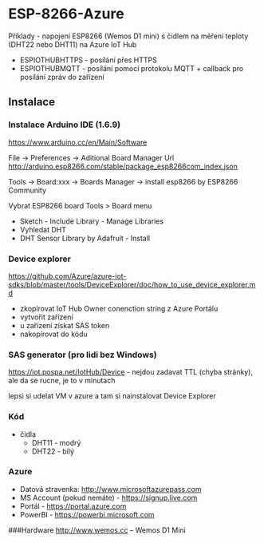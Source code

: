 # ESP-8266-Azure

Příklady - napojení ESP8266 (Wemos D1 mini) s čidlem na měření teploty (DHT22 nebo DHT11) na Azure IoT Hub

- ESPIOTHUBHTTPS - posílání přes HTTPS
- ESPIOTHUBMQTT - posílání pomocí protokolu MQTT + callback pro posílání zpráv do zařízení

## Instalace

### Instalace Arduino IDE (1.6.9)
https://www.arduino.cc/en/Main/Software

File -> Preferences -> Aditional Board Manager Url
http://arduino.esp8266.com/stable/package_esp8266com_index.json

Tools -> Board:xxx -> Boards Manager -> install esp8266 by ESP8266 Community 

Vybrat ESP8266 board Tools > Board menu
   
- Sketch - Include Library - Manage Libraries
- Vyhledat DHT
- DHT Sensor Library by Adafruit - Install

### Device explorer
https://github.com/Azure/azure-iot-sdks/blob/master/tools/DeviceExplorer/doc/how_to_use_device_explorer.md

- zkopírovat IoT Hub Owner conenction string z Azure Portálu
- vytvořit zařízení
- u zařízení získat SAS token
- nakopírovat do kódu

### SAS generator (pro lidi bez Windows)
https://iot.pospa.net/IotHub/Device - nejdou zadavat TTL (chyba stránky), ale da se rucne, je to v minutach

lepsi si udelat VM v azure a tam si nainstalovat Device Explorer


### Kód
* čidla
  * DHT11 - modrý
  * DHT22 - bílý

### Azure
* Datová stravenka: http://www.microsoftazurepass.com
* MS Account (pokud nemáte) - https://signup.live.com
* Portál - https://portal.azure.com 
* PowerBI - https://powerbi.microsoft.com 

###Hardware
http://www.wemos.cc – Wemos D1 Mini
